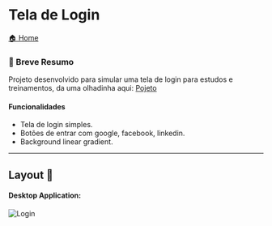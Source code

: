 # Tela de Login

[🏠 Home](https://github.com/savionascimentodev/Projetos-FrontEnd)

### 🎯 Breve Resumo

Projeto desenvolvido para simular uma tela de login para estudos e treinamentos, da uma olhadinha aqui: [Pojeto](https://projetos-frontend-telalogin.vercel.app/)

#### Funcionalidades

* Tela de login simples.
* Botões de entrar com google, facebook, linkedin.
* Background linear gradient.

---

## Layout 🚧

#### Desktop Application:

![Login](https://github.com/savionascimentodev/Projetos-FrontEnd/blob/main/Login/img/Tela%20de%20Login%20-%20gif.gif)


